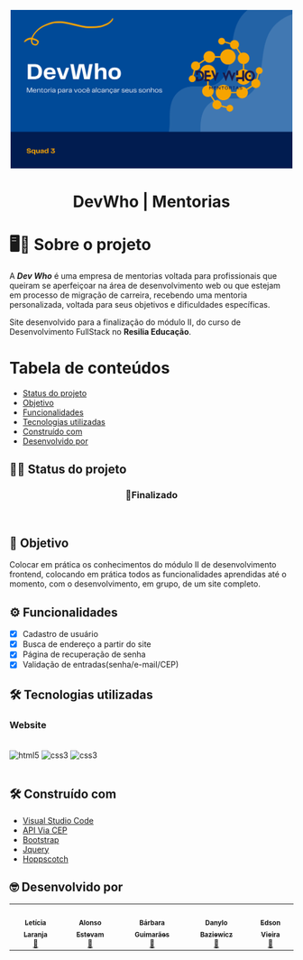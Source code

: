 <p align="center">
    <img src="./images/bannerDevWho.svg" width="500" title="hover text">
</p>
<h1 align="center">DevWho | Mentorias</h1>

# 🖥️📙 **Sobre o projeto**
A ***Dev Who*** é uma empresa de mentorias voltada para profissionais que queiram se aperfeiçoar na área de desenvolvimento web ou que estejam em processo de migração de carreira, recebendo uma mentoria personalizada, voltada para seus objetivos e dificuldades específicas.

Site desenvolvido para a finalização do módulo II, do curso de Desenvolvimento FullStack no **Resilia Educação**.


# Tabela de conteúdos
<!--ts-->
   * [Status do projeto](#status-projeto)
   * [Objetivo](#-objetivo)
   * [Funcionalidades](#%EF%B8%8F-funcionalidades)
   * [Tecnologias utilizadas](#%EF%B8%8F-tecnologias-utilizadas)
   * [Construído com](#%EF%B8%8F-construído-com)
   * [Desenvolvido por](#-desenvolvido-por)
<!--te-->

## 👷‍♀️ Status do projeto

<h3 align='center'> 
	 🚀Finalizado
</h3><br>


## 🎯 Objetivo

Colocar em prática os conhecimentos do módulo II de desenvolvimento frontend, colocando em prática todos as funcionalidades aprendidas até o momento, com o desenvolvimento, em grupo, de um site completo.


## ⚙️ Funcionalidades

- [x] Cadastro de usuário
- [x] Busca de endereço a partir do site
- [x] Página de recuperação de senha
- [x] Validação de entradas(senha/e-mail/CEP)

##  🛠️ Tecnologias utilizadas

### **Website**
<div style ="display:inline_block"><br/>
    <img align = 'center' alt='html5' src = 'https://img.shields.io/badge/HTML5-E34F26?style=for-the-badge&logo=html5&logoColor=white'>
    <img align = 'center' alt='css3' src = 'https://img.shields.io/badge/CSS3-1572B6?style=for-the-badge&logo=css3&logoColor=white'>
    <img align = 'center' alt='css3' src = 'https://img.shields.io/badge/JavaScript-323330?style=for-the-badge&logo=javascript&logoColor=F7DF1E'>
</div><br>


##  🛠️ Construído com

* [Visual Studio Code](https://code.visualstudio.com/)
* [API Via CEP](https://viacep.com.br/)
* [Bootstrap](https://getbootstrap.com/docs/5.0/getting-started/introduction/)
* [Jquery](https://jquery.com/)
* [Hoppscotch](https://hoppscotch.io/pt-br/)


##  🤓 Desenvolvido por

<table align='center'>
  <tr>
    <td align="center"><a href="https://github.com/lelaranja"><img style="border-radius: 50%;" src="https://avatars.githubusercontent.com/u/93409210?v=4" width="100px;" alt=""/><br /><sub><b>Letícia Laranja</b></sub></a><br /><a href="https://github.com/lelaranja" title="Letícia">🍊</a></td>
    <td align="center"><a href="https://github.com/alonso-estevam"><img style="border-radius: 50%;" src="https://avatars.githubusercontent.com/u/86576674?v=4" width="100px;" alt=""/><br /><sub><b>Alonso Estevam</b></sub></a><br /><a href="https://github.com/alonso-estevam" title="Alonso">🚀</a></td>
    <td align="center"><a href="https://github.com/BarbaraGuimaraes21"><img style="border-radius: 50%;" src="https://avatars.githubusercontent.com/u/102765523?v=4" width="100px;" alt=""/><br /><sub><b>Bárbara Guimarães</b></sub></a><br /><a href="https://github.com/BarbaraGuimaraes21" title="Bárbara">🚀</a></td>
     <td align="center"><a href="https://github.com/danbaziewicz"><img style="border-radius: 50%;" src="https://avatars.githubusercontent.com/u/102393531?v=4" width="100px;" alt=""/><br /><sub><b>Danylo Baziewicz</b></sub></a><br /><a href="https://github.com/danbaziewicz" title="Danylo">🚀</a></td>
    <td align="center"><a href="https://github.com/Edson-7728"><img style="border-radius: 50%;" src="https://avatars.githubusercontent.com/u/93957967?v=4" width="100px;" alt=""/><br /><sub><b>Edson Vieira</b></sub></a><br /><a href="https://github.com/Edson-7728" title="Edson">🚀</a></td>
  </tr>
